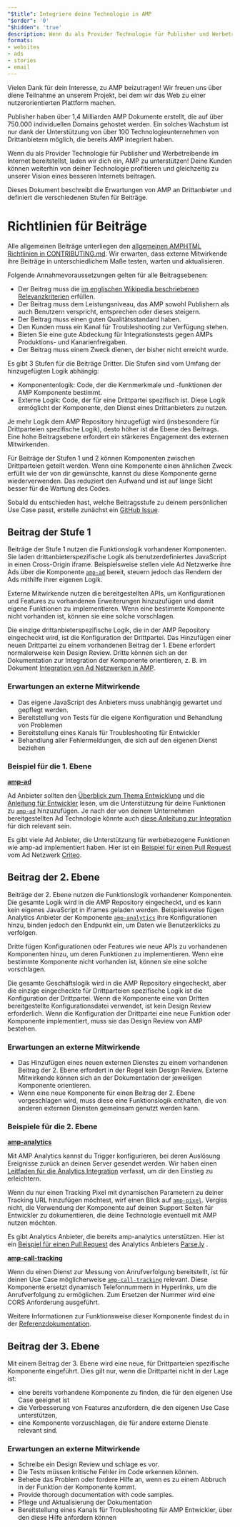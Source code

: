```yaml
---
"$title": Integriere deine Technologie in AMP
"$order": '0'
"$hidden": 'true'
description: Wenn du als Provider Technologie für Publisher und Werbetreibende im Internet bereitstellst, laden wir dich ein, AMP zu unterstützen, damit deine Kunden weiterhin von deiner Technologie profitieren und …
formats:
- websites
- ads
- stories
- email
---
```


Vielen Dank für dein Interesse, zu AMP beizutragen! Wir freuen uns über diene Teilnahme an unserem Projekt, bei dem wir das Web zu einer nutzerorientierten Plattform machen.

Publisher haben über 1,4 Milliarden AMP Dokumente erstellt, die auf über 750.000 individuellen Domains gehostet werden. Ein solches Wachstum ist nur dank der Unterstützung von über 100 Technologieunternehmen von Drittanbietern möglich, die bereits AMP integriert haben.

Wenn du als Provider Technologie für Publisher und Werbetreibende im Internet bereitstellst, laden wir dich ein, AMP zu unterstützen! Deine Kunden können weiterhin von deiner Technologie profitieren und gleichzeitig zu unserer Vision eines besseren Internets beitragen.

Dieses Dokument beschreibt die Erwartungen von AMP an Drittanbieter und definiert die verschiedenen Stufen für Beiträge.

# Richtlinien für Beiträge

Alle allgemeinen Beiträge unterliegen den [allgemeinen AMPHTML Richtlinien in CONTRIBUTING.md](https://github.com/ampproject/amphtml/blob/master/CONTRIBUTING.md). Wir erwarten, dass externe Mitwirkende ihre Beiträge in unterschiedlichem Maße testen, warten und aktualisieren.

Folgende Annahmevoraussetzungen gelten für alle Beitragsebenen:

- Der Beitrag muss die [im englischen Wikipedia beschriebenen Relevanzkriterien](https://en.wikipedia.org/wiki/Wikipedia:Notability) erfüllen.
- Der Beitrag muss dem Leistungsniveau, das AMP sowohl Publishern als auch Benutzern verspricht, entsprechen oder dieses steigern.
- Der Beitrag muss einen guten Qualitätsstandard haben.
- Den Kunden muss ein Kanal für Troubleshooting zur Verfügung stehen.
- Bieten Sie eine gute Abdeckung für Integrationstests gegen AMPs Produktions- und Kanarienfreigaben.
- Der Beitrag muss einem Zweck dienen, der bisher nicht erreicht wurde.

Es gibt 3 Stufen für die Beiträge Dritter. Die Stufen sind vom Umfang der hinzugefügten Logik abhängig:

- Komponentenlogik: Code, der die Kernmerkmale und -funktionen der AMP Komponente bestimmt.
- Externe Logik: Code, der für eine Drittpartei spezifisch ist. Diese Logik ermöglicht der Komponente, den Dienst eines Drittanbieters zu nutzen.

Je mehr Logik dem AMP Repository hinzugefügt wird (insbesondere für Drittparteien spezifische Logik), desto höher ist die Ebene des Beitrags. Eine hohe Beitragsebene erfordert ein stärkeres Engagement des externen Mitwirkenden.

Für Beiträge der Stufen 1 und 2 können Komponenten zwischen Drittparteien geteilt werden. Wenn eine Komponente einen ähnlichen Zweck erfüllt wie der von dir gewünschte, kannst du diese Komponente gerne wiederverwenden. Das reduziert den Aufwand und ist auf lange Sicht besser für die Wartung des Codes.

Sobald du entschieden hast, welche Beitragsstufe zu deinem persönlichen Use Case passt, erstelle zunächst ein [GitHub Issue](https://github.com/ampproject/amphtml/issues/new).

## Beitrag der Stufe 1

Beiträge der Stufe 1 nutzen die Funktionslogik vorhandener Komponenten. Sie laden drittanbieterspezifische Logik als benutzerdefiniertes JavaScript in einen Cross-Origin iframe. Beispielsweise stellen viele Ad Netzwerke ihre Ads über die Komponente [`amp-ad`](../../../components/reference/amp-ad.md) bereit, steuern jedoch das Rendern der Ads mithilfe ihrer eigenen Logik.

Externe Mitwirkende nutzen die bereitgestellten APIs, um Konfigurationen und Features zu vorhandenen Erweiterungen hinzuzufügen und damit eigene Funktionen zu implementieren. Wenn eine bestimmte Komponente nicht vorhanden ist, können sie eine solche vorschlagen.

Die einzige drittanbieterspezifische Logik, die in der AMP Repository eingecheckt wird, ist die Konfiguration der Drittpartei. Das Hinzufügen einer neuen Drittpartei zu einem vorhandenen Beitrag der 1. Ebene erfordert normalerweise kein Design Review. Dritte können sich an der Dokumentation zur Integration der Komponente orientieren, z. B. im Dokument [Integration von Ad Netzwerken in AMP](https://github.com/ampproject/amphtml/blob/master/ads/README.md).

### Erwartungen an externe Mitwirkende

- Das eigene JavaScript des Anbieters muss unabhängig gewartet und gepflegt werden.
- Bereitstellung von Tests für die eigene Konfiguration und Behandlung von Problemen
- Bereitstellung eines Kanals für Troubleshooting für Entwickler
- Behandlung aller Fehlermeldungen, die sich auf den eigenen Dienst beziehen

### Beispiel für die 1. Ebene

[**amp-ad**](../../../components/reference/amp-ad.md)

Ad Anbieter sollten den [Überblick zum Thema Entwicklung](https://github.com/ampproject/amphtml/tree/master/ads#overview) und die [Anleitung für Entwickler](https://github.com/ampproject/amphtml/tree/master/ads#developer-guidelines-for-a-pull-request) lesen, um die Unterstützung für deine Funktionen zu [`amp-ad`](../../../components/reference/amp-ad.md) hinzuzufügen. Je nach der von deinem Unternehmen bereitgestellten Ad Technologie könnte auch [diese Anleitung zur Integration](/content/amp-dev/documentation/guides-and-tutorials/contribute/vendor-contributions/ad-integration-guide.md?format=ads) für dich relevant sein.

Es gibt viele Ad Anbieter, die Unterstützung für werbebezogene Funktionen wie amp-ad implementiert haben. Hier ist ein [Beispiel für einen Pull Request](https://github.com/ampproject/amphtml/pull/2299) vom Ad Netzwerk [Criteo](https://github.com/ampproject/amphtml/blob/master/ads/criteo.md).

## Beitrag der 2. Ebene

Beiträge der 2. Ebene nutzen die Funktionslogik vorhandener Komponenten. Die gesamte Logik wird in die AMP Repository eingecheckt, und es kann kein eigenes JavaScript in iframes geladen werden. Beispielsweise fügen Analytics Anbieter der Komponente [`amp-analytics`](../../../components/reference/amp-analytics.md) ihre Konfigurationen hinzu, binden jedoch den Endpunkt ein, um Daten wie Benutzerklicks zu verfolgen.

Dritte fügen Konfigurationen oder Features wie neue APIs zu vorhandenen Komponenten hinzu, um deren Funktionen zu implementieren. Wenn eine bestimmte Komponente nicht vorhanden ist, können sie eine solche vorschlagen.

Die gesamte Geschäftslogik wird in die AMP Repository eingecheckt, aber die einzige eingecheckte für Drittparteien spezifische Logik ist die Konfiguration der Drittpartei. Wenn die Komponente eine von Dritten bereitgestellte Konfigurationsdatei verwendet, ist kein Design Review erforderlich. Wenn die Konfiguration der Drittpartei eine neue Funktion oder Komponente implementiert, muss sie das Design Review von AMP bestehen.

### Erwartungen an externe Mitwirkende

- Das Hinzufügen eines neuen externen Dienstes zu einem vorhandenen Beitrag der 2. Ebene erfordert in der Regel kein Design Review. Externe Mitwirkende können sich an der Dokumentation der jeweiligen Komponente orientieren.
- Wenn eine neue Komponente für einen Beitrag der 2. Ebene vorgeschlagen wird, muss diese eine Funktionslogik enthalten, die von anderen externen Diensten gemeinsam genutzt werden kann.

### Beispiele für die 2. Ebene

[**amp-analytics**](../../../components/reference/amp-analytics.md)

Mit AMP Analytics kannst du Trigger konfigurieren, bei deren Auslösung Ereignisse zurück an deinen Server gesendet werden. Wir haben einen [Leitfaden für die Analytics Integration](../../optimize-measure/configure-analytics/index.md) verfasst, um dir den Einstieg zu erleichtern.

Wenn du nur einen Tracking Pixel mit dynamischen Parametern zu deiner Tracking URL hinzufügen möchtest, wirf einen Blick auf [`amp-pixel`](../../../components/reference/amp-pixel.md). Vergiss nicht, die Verwendung der Komponente auf deinen Support Seiten für Entwickler zu dokumentieren, die deine Technologie eventuell mit AMP nutzen möchten.

Es gibt Analytics Anbieter, die bereits amp-analytics unterstützen. Hier ist ein [Beispiel für einen Pull Request](https://github.com/ampproject/amphtml/pull/1595) des Analytics Anbieters [Parse.ly](https://www.parsely.com/help/integration/google-amp/) .

[**amp-call-tracking**](../../../components/reference/amp-call-tracking.md)

Wenn du einen Dienst zur Messung von Anrufverfolgung bereitstellt, ist für deinen Use Case möglicherweise [`amp-call-tracking`](../../../components/reference/amp-call-tracking.md) relevant. Diese Komponente ersetzt dynamisch Telefonnummern in Hyperlinks, um die Anrufverfolgung zu ermöglichen. Zum Ersetzen der Nummer wird eine CORS Anforderung ausgeführt.

Weitere Informationen zur Funktionsweise dieser Komponente findest du in der [Referenzdokumentation](../../../components/reference/amp-call-tracking.md).

## Beitrag der 3. Ebene

Mit einem Beitrag der 3. Ebene wird eine neue, für Drittparteien spezifische Komponente eingeführt. Dies gilt nur, wenn die Drittpartei nicht in der Lage ist:

- eine bereits vorhandene Komponente zu finden, die für den eigenen Use Case geeignet ist
- die Verbesserung von Features anzufordern, die den eigenen Use Case unterstützen,
- eine Komponente vorzuschlagen, die für andere externe Dienste relevant sind.

### Erwartungen an externe Mitwirkende

- Schreibe ein Design Review und schlage es vor.
- Die Tests müssen kritische Fehler im Code erkennen können.
- Behebe das Problem oder fordere Hilfe an, wenn es zu einem Abbruch in der Funktion der Komponente kommt.
- Provide thorough documentation with code samples.
- Pflege und Aktualisierung der Dokumentation
- Bereitstellung eines Kanals für Troubleshooting für AMP Entwickler, über den diese Hilfe anfordern können
